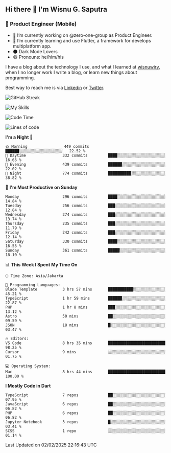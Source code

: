 ## Hi there 👋 I'm Wisnu G. Saputra

### :mobile_phone_off: Product Engineer (Mobile)

- 🔭 I’m currently working on @zero-one-group as Product Engineer.
- 🌱 I’m currently learning and use Flutter, a framework for develops multiplatform app.
- 🌑 Dark Mode Lovers
- 😄 Pronouns: he/him/his

I have a blog about the technology I use, and what I learned at [wisnuwiry](https://wisnuwiry.space/), when I no longer work I write a blog, or learn new things about programming.

Best way to reach me is via [Linkedin](https://www.linkedin.com/in/wisnu-saputra/) or [Twitter](https://twitter.com/wisnuwiry).

![GitHub Streak](https://streak-stats.demolab.com?user=wisnuwiry&theme=dark&hide_border=true)

![My Skills](https://skillicons.dev/icons?i=dart,flutter,kotlin,swift,go,js,css,neovim,git,linux&perline=5)

<!--START_SECTION:waka-->
![Code Time](http://img.shields.io/badge/Code%20Time-1%2C685%20hrs%2059%20mins-blue)

![Lines of code](https://img.shields.io/badge/From%20Hello%20World%20I%27ve%20Written-3.9%20million%20lines%20of%20code-blue)

**I'm a Night 🦉** 

```text
🌞 Morning                449 commits         ██████░░░░░░░░░░░░░░░░░░░   22.52 % 
🌆 Daytime                332 commits         ████░░░░░░░░░░░░░░░░░░░░░   16.65 % 
🌃 Evening                439 commits         ██████░░░░░░░░░░░░░░░░░░░   22.02 % 
🌙 Night                  774 commits         ██████████░░░░░░░░░░░░░░░   38.82 % 
```
📅 **I'm Most Productive on Sunday** 

```text
Monday                   296 commits         ████░░░░░░░░░░░░░░░░░░░░░   14.84 % 
Tuesday                  256 commits         ███░░░░░░░░░░░░░░░░░░░░░░   12.84 % 
Wednesday                274 commits         ███░░░░░░░░░░░░░░░░░░░░░░   13.74 % 
Thursday                 235 commits         ███░░░░░░░░░░░░░░░░░░░░░░   11.79 % 
Friday                   242 commits         ███░░░░░░░░░░░░░░░░░░░░░░   12.14 % 
Saturday                 330 commits         ████░░░░░░░░░░░░░░░░░░░░░   16.55 % 
Sunday                   361 commits         █████░░░░░░░░░░░░░░░░░░░░   18.10 % 
```


📊 **This Week I Spent My Time On** 

```text
🕑︎ Time Zone: Asia/Jakarta

💬 Programming Languages: 
Blade Template           3 hrs 57 mins       ███████████░░░░░░░░░░░░░░   45.21 % 
TypeScript               1 hr 59 mins        ██████░░░░░░░░░░░░░░░░░░░   22.87 % 
PHP                      1 hr 8 mins         ███░░░░░░░░░░░░░░░░░░░░░░   13.12 % 
Astro                    50 mins             ██░░░░░░░░░░░░░░░░░░░░░░░   09.59 % 
JSON                     18 mins             █░░░░░░░░░░░░░░░░░░░░░░░░   03.47 % 

🔥 Editors: 
VS Code                  8 hrs 35 mins       █████████████████████████   98.25 % 
Cursor                   9 mins              ░░░░░░░░░░░░░░░░░░░░░░░░░   01.75 % 

💻 Operating System: 
Mac                      8 hrs 44 mins       █████████████████████████   100.00 % 
```

**I Mostly Code in Dart** 

```text
TypeScript               7 repos             ██░░░░░░░░░░░░░░░░░░░░░░░   07.95 % 
JavaScript               6 repos             ██░░░░░░░░░░░░░░░░░░░░░░░   06.82 % 
PHP                      6 repos             ██░░░░░░░░░░░░░░░░░░░░░░░   06.82 % 
Jupyter Notebook         3 repos             █░░░░░░░░░░░░░░░░░░░░░░░░   03.41 % 
SCSS                     1 repo              ░░░░░░░░░░░░░░░░░░░░░░░░░   01.14 % 
```




 Last Updated on 02/02/2025 22:16:43 UTC
<!--END_SECTION:waka-->
